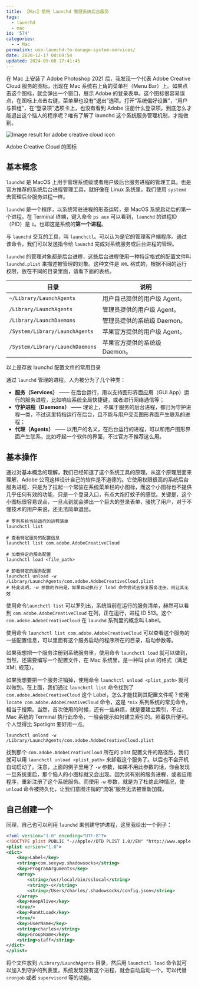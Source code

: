 ```yaml
---
title: 【Mac】使用 launchd 管理系统后台服务
tags:
  - launchd
  - mac
id: '574'
categories:
  - - Mac
permalink: use-launchd-to-manage-system-services/
date: 2020-12-17 00:09:54
updated: 2024-09-08 17:41:45
---
```

在 Mac 上安装了 Adobe Photoshop 2021 后，我发现一个代表 Adobe Creative Cloud 服务的图标，出现在 Mac 系统右上角的菜单栏（Menu Bar）上。如果点击这个图标，就会弹出一个窗口，展示 Adobe 的登录表单。这个图标很容易误点，在图标上点击右键，菜单里也没有“退出”选项。打开“系统偏好设置”，“用户与群组”，在“登录项”选项卡上，也没有看到 Adobe 注册什么登录项。到底怎么才能退出这个恼人的程序呢？唯有了解了 launchd 这个系统服务管理机制，才能做到。

![Image result for adobe creative cloud icon](https://cdn4.iconfinder.com/data/icons/proglyphs-free/512/Creative_Cloud-512.png)

Adobe Creative Cloud 的图标

<!-- more -->
## 基本概念

`launchd` 是 MacOS 上用于管理系统级或者用户级后台服务进程的管理工具。也是官方推荐的系统后台进程管理工具，就好像在 Linux 系统里，我们使用 `systemd` 去管理后台服务进程一样。

`launchd` 是一个程序，以系统常驻进程的形态运转，是 MacOS 系统启动后的第一个进程，在 Terminal 终端，键入命令 `ps aux` 可以看到，`launchd` 的进程ID（PID）是 `1`。也即这是系统的**第一个进程**。

与 `launchd` 交互的工具，叫 `launchctl`。可以认为是它的管理客户端程序。通过该命令，我们可以发送指令给 `launchd` 完成对系统服务或后台进程的管理。

`launchd` 的管理对象都是后台进程，这些后台进程使用一种特定格式的配置文件叫 `launchd.plist` 来描述被管理的对象。这种文件是 `XML` 格式的，根据不同的运行权限，放在不同的目录里面，请看下面的表格。

| 目录 | 说明 |
| ------- | ------ |
| `~/Library/LaunchAgents` | 用户自己提供的用户级 Agent。|
| `/Library/LaunchAgents` |  管理员提供的用户级 Agent。 |
| `/Library/LaunchDaemons` | 管理员提供的系统级 Daemon。 |
| `/System/Library/LaunchAgents` | 苹果官方提供的用户级 Agent。 |
| `/System/Library/LaunchDaemons` |  苹果官方提供的系统级 Daemon。 |

以上是存放 launchd 配置文件的常用目录

通过 `launchd` 管理的进程，人为被分为了几个种类：

* **服务（Services）** —— 在后台运行，用以支持图形界面应用（GUI App）运行的服务进程，比如响应系统全局快捷键，或者进行网络通信等；
* **守护进程（Daemons）** —— 理论上，不属于服务的后台进程，都归为守护进程一类，不过这里特指运行在后台，且不能与用户交互图形界面产生联系的进程；
* **代理（Agents）** —— 以用户的名义，在后台运行的进程，可以和用户图形界面产生联系，比如呼起一个软件的界面，不过官方不推荐这么用。

## 基本操作

通过对基本概念的理解，我们已经知道了这个系统工具的原理。从这个原理层面来理解，Adobe 公司这样设计自己的软件是不道德的。它使用权限很高的系统后台服务进程，只是为了拉起一个常驻在系统菜单栏的小图标，而这个小图标也不提供几乎任何有效的功能，只是一个登录入口，有点大炮打蚊子的感觉。关键是，这个小图标很容易误点，一旦点到就会弹出一个巨大的登录表单，骚扰了用户，对于不懂技术的用户来说，还无法简单退出。

```shell
# 罗列系统当前运行的进程清单
launchctl list

# 查看特定服务的配置信息
launchctl list com.adobe.AdobeCreativeCloud

# 加载特定的服务配置
launchctl load <file_path>

# 卸载特定的服务配置
launchctl unload -w /Library/LaunchAgents/com.adobe.AdobeCreativeCloud.plist
# 特此说明，-w 参数的作用是，如果自动执行了 load 命令尝试去恢复服务注册，则让其无效
```

使用命令`launchctl list` 可以罗列出，系统当前在运行的服务清单，赫然可以看到 `com.adobe.AdobeCreativeCloud` 在列，正在运行，进程 ID 513。这个 `com.adobe.AdobeCreativeCloud` 在 `launchd` 系列里的概念叫 Label。

使用命令 `launchctl list com.adobe.AdobeCreativeCloud` 可以查看这个服务的一些配置信息，可以里面有这个服务启动的程序所在的目录，启动参数等。

如果我想把一个服务注册到系统服务里，使用命令 `launchctl load` 就可以做到，当然，还需要编写一个配置文件，在 Mac 系统里，是一种叫 plist 的格式（满足 XML 规范）。

如果我想要把一个服务注销掉，使用命令 `launchctl unload <plist_path>` 就可以做到。在上面，我们通过 `launchctl list` 命令找到了 `com.adobe.AdobeCreativeCloud` 这个 Label，怎么才能找到其配置文件呢？使用 `locate com.adobe.AdobeCreativeCloud` 命令，这是 `*nix` 系列系统的常见命令，相当于搜索。当然，首次使用的时候，还有一些麻烦，就是要建立索引，不过，Mac 系统的 Terminal 执行此命令，一般会提示如何建立索引的。照着执行便可。个人觉得比 Spotlight 要好用一点。

```shell
launchctl unload -w /Library/LaunchAgents/com.adobe.AdobeCreativeCloud.plist
```

找到那个 `com.adobe.AdobeCreativeCloud` 所在的 plist 配置文件的路径后，我们就可以用 `launchctl unload <plist_path>` 来卸载这个服务了。以后也不会开机自动启动了。注意，上面的例子里用了 `-w` 参数，如果不用此参数的话，你会发现一旦系统重启，那个恼人的小图标就又会出现。因为另有别的服务进程，或者应用程序，重新注册了这个系统服务。而使用 `-w` 参数，就是为了杜绝此种情况，使 `unload` 命令被持久化，让我们意图注销的“流氓”服务无法被重新加载。

## 自己创建一个

同理，自己也可以利用 `launchd` 来创建守护进程，这里我给出一个例子：

```xml
<?xml version="1.0" encoding="UTF-8"?>
<!DOCTYPE plist PUBLIC "-//Apple//DTD PLIST 1.0//EN" "http://www.apple.com/DTDs/PropertyList-1.0.dtd">
<plist version="1.0">
<dict>
    <key>Label</key>
    <string>com.sexywp.shadowsocks</string>
    <key>ProgramArguments</key>
    <array>
        <string>/usr/local/bin/sslocal</string>
        <string>-c</string>
        <string>/Users/charles/.shadowsocks/config.json</string>
    </array>
    <key>KeepAlive</key>
    <true/>
    <key>RunAtLoad</key>
    <true/>
    <key>UserName</key>
    <string>charles</string>
    <key>GroupName</key>
    <string>staff</string>
</dict>
</plist>
```

将个文件放到 `/Library/LaunchAgents` 目录，然后用 `launchctl load` 命令就可以加入到守护的列表里，系统发现没有这个进程，就会自动启动一个。可以代替 `cronjob` 或者 `supervisord` 等的功能。